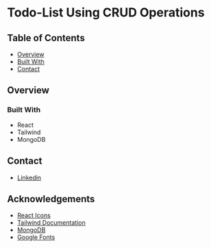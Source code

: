 # Todo-List Using CRUD Operations

## Table of Contents
- [Overview](#overview)
- [Built With](#built-with)
- [Contact](#contact)

## Overview

### Built With

- React
- Tailwind
- MongoDB


## Contact
- [Linkedin](https://www.linkedin.com/in/matthew-iwane-0b65031b8/)

## Acknowledgements

- [React Icons](https://react-icons.github.io/react-icons/)
- [Tailwind Documentation](https://tailwindcss.com/docs/guides/create-react-app)
- [MongoDB](https://www.mongodb.com/docs/drivers/node/current/)
- [Google Fonts](https://fonts.google.com/featured)

